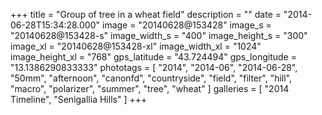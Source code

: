 +++
title = "Group of tree in a wheat field"
description = ""
date = "2014-06-28T15:34:28.000"
image = "20140628@153428"
image_s = "20140628@153428-s"
image_width_s = "400"
image_height_s = "300"
image_xl = "20140628@153428-xl"
image_width_xl = "1024"
image_height_xl = "768"
gps_latitude = "43.724494"
gps_longitude = "13.1386290833333"
phototags = [ "2014", "2014-06", "2014-06-28", "50mm", "afternoon", "canonfd", "countryside", "field", "filter", "hill", "macro", "polarizer", "summer", "tree", "wheat" ]
galleries = [ "2014 Timeline", "Senigallia Hills" ]
+++
